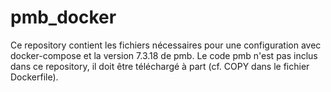 # pmb_docker

Ce repository contient les fichiers nécessaires pour une configuration avec docker-compose et la version 7.3.18 de pmb.
Le code pmb n'est pas inclus dans ce repository, il doit être téléchargé à part (cf. COPY dans le fichier Dockerfile).
